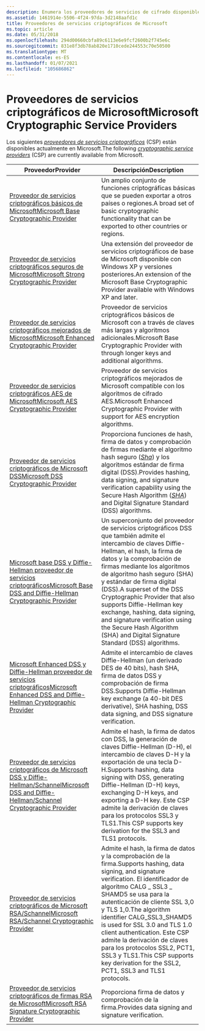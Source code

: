 ```yaml
---
description: Enumera los proveedores de servicios de cifrado disponibles en Microsoft.
ms.assetid: 1461914e-5506-4f24-97da-3d2148aafd1c
title: Proveedores de servicios criptográficos de Microsoft
ms.topic: article
ms.date: 05/31/2018
ms.openlocfilehash: 294d00660cbfa89c6113e6e9fcf2600b2f745e6c
ms.sourcegitcommit: 831e8f3db78ab820e1710cede244553c70e50500
ms.translationtype: MT
ms.contentlocale: es-ES
ms.lasthandoff: 01/07/2021
ms.locfileid: "105686862"
---
```

# <a name="microsoft-cryptographic-service-providers"></a><span data-ttu-id="09ce7-103">Proveedores de servicios criptográficos de Microsoft</span><span class="sxs-lookup"><span data-stu-id="09ce7-103">Microsoft Cryptographic Service Providers</span></span>

<span data-ttu-id="09ce7-104">Los siguientes [*proveedores de servicios criptográficos*](../secgloss/c-gly.md) (CSP) están disponibles actualmente en Microsoft.</span><span class="sxs-lookup"><span data-stu-id="09ce7-104">The following [*cryptographic service providers*](../secgloss/c-gly.md) (CSP) are currently available from Microsoft.</span></span>



| <span data-ttu-id="09ce7-105">Proveedor</span><span class="sxs-lookup"><span data-stu-id="09ce7-105">Provider</span></span>                                                                                                                                 | <span data-ttu-id="09ce7-106">Descripción</span><span class="sxs-lookup"><span data-stu-id="09ce7-106">Description</span></span>                                                                                                                                                                                                                                              |
|------------------------------------------------------------------------------------------------------------------------------------------|----------------------------------------------------------------------------------------------------------------------------------------------------------------------------------------------------------------------------------------------------------|
| [<span data-ttu-id="09ce7-107">Proveedor de servicios criptográficos básicos de Microsoft</span><span class="sxs-lookup"><span data-stu-id="09ce7-107">Microsoft Base Cryptographic Provider</span></span>](microsoft-base-cryptographic-provider.md)                                                       | <span data-ttu-id="09ce7-108">Un amplio conjunto de funciones criptográficas básicas que se pueden exportar a otros países o regiones.</span><span class="sxs-lookup"><span data-stu-id="09ce7-108">A broad set of basic cryptographic functionality that can be exported to other countries or regions.</span></span>                                                                                                                                                     |
| [<span data-ttu-id="09ce7-109">Proveedor de servicios criptográficos seguros de Microsoft</span><span class="sxs-lookup"><span data-stu-id="09ce7-109">Microsoft Strong Cryptographic Provider</span></span>](microsoft-strong-cryptographic-provider.md)                                                   | <span data-ttu-id="09ce7-110">Una extensión del proveedor de servicios criptográficos de base de Microsoft disponible con Windows XP y versiones posteriores.</span><span class="sxs-lookup"><span data-stu-id="09ce7-110">An extension of the Microsoft Base Cryptographic Provider available with Windows XP and later.</span></span>                                                                                                                                                           |
| [<span data-ttu-id="09ce7-111">Proveedor de servicios criptográficos mejorados de Microsoft</span><span class="sxs-lookup"><span data-stu-id="09ce7-111">Microsoft Enhanced Cryptographic Provider</span></span>](microsoft-enhanced-cryptographic-provider.md)                                               | <span data-ttu-id="09ce7-112">Proveedor de servicios criptográficos básicos de Microsoft con a través de claves más largas y algoritmos adicionales.</span><span class="sxs-lookup"><span data-stu-id="09ce7-112">Microsoft Base Cryptographic Provider with through longer keys and additional algorithms.</span></span>                                                                                                                                                                |
| [<span data-ttu-id="09ce7-113">Proveedor de servicios criptográficos AES de Microsoft</span><span class="sxs-lookup"><span data-stu-id="09ce7-113">Microsoft AES Cryptographic Provider</span></span>](microsoft-aes-cryptographic-provider.md)                                                         | <span data-ttu-id="09ce7-114">Proveedor de servicios criptográficos mejorados de Microsoft compatible con los algoritmos de cifrado AES.</span><span class="sxs-lookup"><span data-stu-id="09ce7-114">Microsoft Enhanced Cryptographic Provider with support for AES encryption algorithms.</span></span>                                                                                                                                                                    |
| [<span data-ttu-id="09ce7-115">Proveedor de servicios criptográficos de Microsoft DSS</span><span class="sxs-lookup"><span data-stu-id="09ce7-115">Microsoft DSS Cryptographic Provider</span></span>](microsoft-dss-cryptographic-provider.md)                                                         | <span data-ttu-id="09ce7-116">Proporciona funciones de hash, firma de datos y comprobación de firmas mediante el algoritmo hash seguro ([*Sha*](../secgloss/s-gly.md)) y los algoritmos estándar de firma digital (DSS).</span><span class="sxs-lookup"><span data-stu-id="09ce7-116">Provides hashing, data signing, and signature verification capability using the Secure Hash Algorithm ([*SHA*](../secgloss/s-gly.md)) and Digital Signature Standard (DSS) algorithms.</span></span> |
| [<span data-ttu-id="09ce7-117">Microsoft base DSS y Diffie-Hellman proveedor de servicios criptográficos</span><span class="sxs-lookup"><span data-stu-id="09ce7-117">Microsoft Base DSS and Diffie-Hellman Cryptographic Provider</span></span>](microsoft-base-dss-and-diffie-hellman-cryptographic-provider.md)         | <span data-ttu-id="09ce7-118">Un superconjunto del proveedor de servicios criptográficos DSS que también admite el intercambio de claves Diffie-Hellman, el hash, la firma de datos y la comprobación de firmas mediante los algoritmos de algoritmo hash seguro (SHA) y estándar de firma digital (DSS).</span><span class="sxs-lookup"><span data-stu-id="09ce7-118">A superset of the DSS Cryptographic Provider that also supports Diffie-Hellman key exchange, hashing, data signing, and signature verification using the Secure Hash Algorithm (SHA) and Digital Signature Standard (DSS) algorithms.</span></span>                    |
| [<span data-ttu-id="09ce7-119">Microsoft Enhanced DSS y Diffie-Hellman proveedor de servicios criptográficos</span><span class="sxs-lookup"><span data-stu-id="09ce7-119">Microsoft Enhanced DSS and Diffie-Hellman Cryptographic Provider</span></span>](microsoft-enhanced-dss-and-diffie-hellman-cryptographic-provider.md) | <span data-ttu-id="09ce7-120">Admite el intercambio de claves Diffie-Hellman (un derivado DES de 40 bits), hash SHA, firma de datos DSS y comprobación de firma DSS.</span><span class="sxs-lookup"><span data-stu-id="09ce7-120">Supports Diffie-Hellman key exchange (a 40-bit DES derivative), SHA hashing, DSS data signing, and DSS signature verification.</span></span>                                                                                                                           |
| [<span data-ttu-id="09ce7-121">Proveedor de servicios criptográficos de Microsoft DSS y Diffie-Hellman/Schannel</span><span class="sxs-lookup"><span data-stu-id="09ce7-121">Microsoft DSS and Diffie-Hellman/Schannel Cryptographic Provider</span></span>](microsoft-dss-and-diffie-hellman-schannel-cryptographic-provider.md) | <span data-ttu-id="09ce7-122">Admite el hash, la firma de datos con DSS, la generación de claves Diffie-Hellman (D-H), el intercambio de claves D-H y la exportación de una tecla D-H.</span><span class="sxs-lookup"><span data-stu-id="09ce7-122">Supports hashing, data signing with DSS, generating Diffie-Hellman (D-H) keys, exchanging D-H keys, and exporting a D-H key.</span></span> <span data-ttu-id="09ce7-123">Este CSP admite la derivación de claves para los protocolos SSL3 y TLS1.</span><span class="sxs-lookup"><span data-stu-id="09ce7-123">This CSP supports key derivation for the SSL3 and TLS1 protocols.</span></span>                                                           |
| [<span data-ttu-id="09ce7-124">Proveedor de servicios criptográficos de Microsoft RSA/Schannel</span><span class="sxs-lookup"><span data-stu-id="09ce7-124">Microsoft RSA/Schannel Cryptographic Provider</span></span>](microsoft-rsa-schannel-cryptographic-provider.md)                                       | <span data-ttu-id="09ce7-125">Admite el hash, la firma de datos y la comprobación de la firma.</span><span class="sxs-lookup"><span data-stu-id="09ce7-125">Supports hashing, data signing, and signature verification.</span></span> <span data-ttu-id="09ce7-126">El identificador de algoritmo CALG \_ SSL3 \_ SHAMD5 se usa para la autenticación de cliente SSL 3,0 y TLS 1,0.</span><span class="sxs-lookup"><span data-stu-id="09ce7-126">The algorithm identifier CALG\_SSL3\_SHAMD5 is used for SSL 3.0 and TLS 1.0 client authentication.</span></span> <span data-ttu-id="09ce7-127">Este CSP admite la derivación de claves para los protocolos SSL2, PCT1, SSL3 y TLS1.</span><span class="sxs-lookup"><span data-stu-id="09ce7-127">This CSP supports key derivation for the SSL2, PCT1, SSL3 and TLS1 protocols.</span></span>             |
| [<span data-ttu-id="09ce7-128">Proveedor de servicios criptográficos de firmas RSA de Microsoft</span><span class="sxs-lookup"><span data-stu-id="09ce7-128">Microsoft RSA Signature Cryptographic Provider</span></span>](microsoft-rsa-signature-cryptographic-provider.md)                                     | <span data-ttu-id="09ce7-129">Proporciona firma de datos y comprobación de la firma.</span><span class="sxs-lookup"><span data-stu-id="09ce7-129">Provides data signing and signature verification.</span></span>                                                                                                                                                                                                        |



 

 

 
